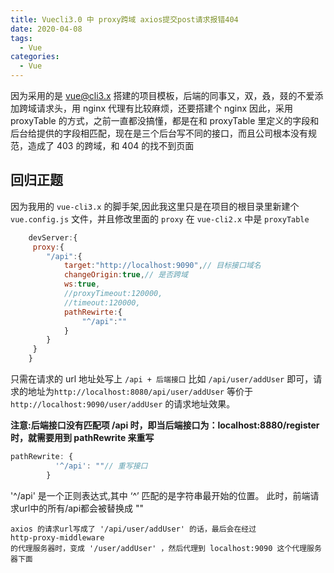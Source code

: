 ```yaml
---
title: Vuecli3.0 中 proxy跨域 axios提交post请求报错404
date: 2020-04-08
tags:
  - Vue
categories:
  - Vue
---
```


因为采用的是 vue@cli3.x 搭建的项目模板，后端的同事又，双，叒，叕的不爱添加跨域请求头，用 nginx 代理有比较麻烦，还要搭建个 nginx 因此，采用 proxyTable 的方式，之前一直都没搞懂，都是在和 proxyTable 里定义的字段和 后台给提供的字段相匹配，现在是三个后台写不同的接口，而且公司根本没有规范，造成了 403 的跨域，和 404 的找不到页面

## 回归正题
因为我用的 `vue-cli3.x` 的脚手架,因此我这里只是在项目的根目录里新建个 `vue.config.js` 文件，并且修改里面的 `proxy`
在 `vue-cli2.x` 中是 `proxyTable`

```javascript
    devServer:{
     proxy:{
        "/api":{
            target:"http://localhost:9090",// 目标接口域名
            changeOrigin:true,// 是否跨域
            ws:true,
            //proxyTimeout:120000,
            //timeout:120000,
            pathRewirte:{
                "^/api":""
            }
        }
     }
    }
```
只需在请求的 url 地址处写上 `/api + 后端接口` 比如 `/api/user/addUser` 即可，请求的地址为`http://localhost:8080/api/user/addUser` 等价于 `http://localhost:9090/user/addUser` 的请求地址效果。

**注意:后端接口没有匹配项 /api 时，即当后端接口为：localhost:8880/register 时，就需要用到 pathRewrite 来重写**

```javascript
pathRewrite: {
          '^/api': ""// 重写接口
        }
```
'^/api' 是一个正则表达式,其中 ‘^’ 匹配的是字符串最开始的位置。
此时，前端请求url中的所有/api都会被替换成 ""

```
axios 的请求url写成了 '/api/user/addUser' 的话，最后会在经过
http-proxy-middleware
的代理服务器时，变成 '/user/addUser' ，然后代理到 localhost:9090 这个代理服务器下面
```